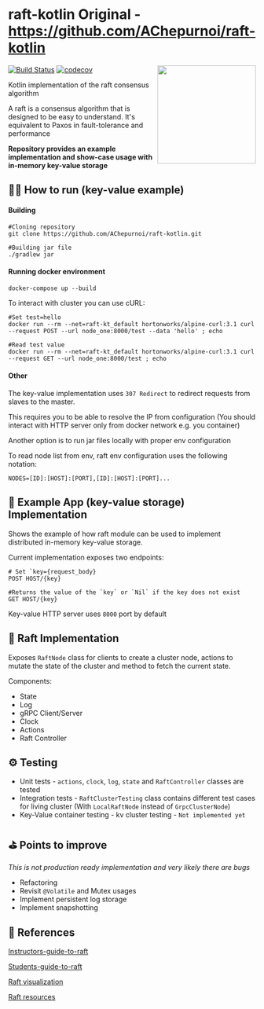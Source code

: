 # raft-kotlin Original - https://github.com/AChepurnoi/raft-kotlin

[![Build Status](https://travis-ci.com/AChepurnoi/raft-kotlin.svg?token=dFANEVvUn3HF3pZ9jc1Z&branch=master)](https://travis-ci.com/AChepurnoi/raft-kotlin)
[![codecov](https://codecov.io/gh/AChepurnoi/raft-kotlin/branch/master/graph/badge.svg?token=CLFO7pW9FP)](https://codecov.io/gh/AChepurnoi/raft-kotlin)
<img align="right" width="200" height="200" src="https://raft.github.io/logo/annie-solo.png">

Kotlin implementation of the raft consensus algorithm 

A raft is a consensus algorithm that is designed to be easy to understand. It's equivalent to Paxos in fault-tolerance and performance

**Repository provides an example implementation and 
show-case usage with in-memory key-value storage**

## 👨‍💻 How to run (key-value example)
#### Building
```
#Cloning repository
git clone https://github.com/AChepurnoi/raft-kotlin.git

#Building jar file
./gradlew jar
```


#### Running docker environment
```
docker-compose up --build
```

To interact with cluster you can use cURL:

```
#Set test=hello
docker run --rm --net=raft-kt_default hortonworks/alpine-curl:3.1 curl --request POST --url node_one:8000/test --data 'hello' ; echo
```


```
#Read test value
docker run --rm --net=raft-kt_default hortonworks/alpine-curl:3.1 curl --request GET --url node_one:8000/test ; echo
```

#### Other

The key-value implementation uses `307 Redirect` to redirect requests from slaves to the master. 

This requires you to be able to resolve the IP from configuration (You should interact with HTTP server only from docker network e.g. you container)

Another option is to run jar files locally with proper env configuration
 
To read node list from env, raft env configuration uses the following notation:
```
NODES=[ID]:[HOST]:[PORT],[ID]:[HOST]:[PORT]...
```


## 🔑 Example App (key-value storage) Implementation
Shows the example of how raft module can be used to 
implement distributed in-memory key-value storage.

Current implementation exposes two endpoints:
```
# Set `key={request_body}
POST HOST/{key} 

#Returns the value of the `key` or `Nil` if the key does not exist
GET HOST/{key}
```


Key-value HTTP server uses `8000` port by default

## 🔨 Raft Implementation

Exposes `RaftNode` class for clients to create a cluster node, 
actions to mutate the state of the cluster 
and method to fetch the current state.


Components:
* State
* Log
* gRPC Client/Server
* Clock
* Actions
* Raft Controller

## ⚙️ Testing
* Unit tests - `actions`, `clock`, `log`, `state` and `RaftController` classes are tested 
* Integration tests - `RaftClusterTesting` class contains different test cases for living cluster (With `LocalRaftNode` instead of `GrpcClusterNode`)
* Key-Value container testing - kv cluster testing - `Not implemented yet`


## ⛳️ Points to improve
*This is not production ready implementation and very likely there are bugs*

* Refactoring
* Revisit `@Volatile` and Mutex usages
* Implement persistent log storage
* Implement snapshotting

## 🔗 References

[Instructors-guide-to-raft](https://thesquareplanet.com/blog/instructors-guide-to-raft/)

[Students-guide-to-raft](https://thesquareplanet.com/blog/students-guide-to-raft/)

[Raft visualization](http://thesecretlivesofdata.com/raft/)

[Raft resources](https://raft.github.io/)

